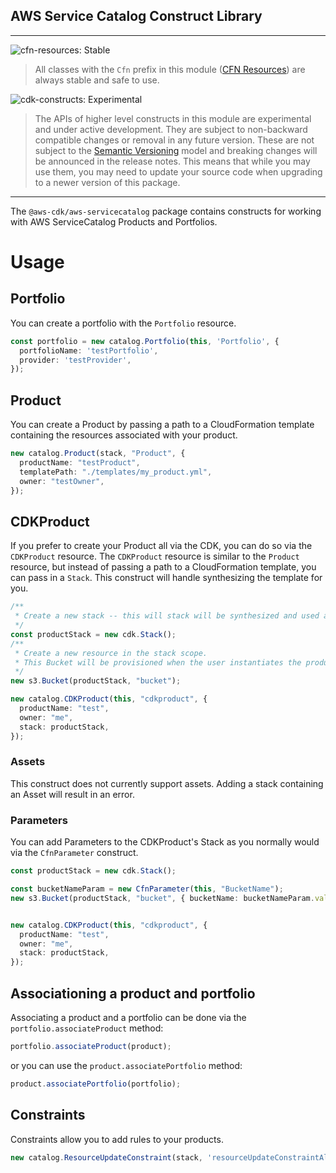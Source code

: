 ## AWS Service Catalog Construct Library
<!--BEGIN STABILITY BANNER-->
---

![cfn-resources: Stable](https://img.shields.io/badge/cfn--resources-stable-success.svg?style=for-the-badge)

> All classes with the `Cfn` prefix in this module ([CFN Resources](https://docs.aws.amazon.com/cdk/latest/guide/constructs.html#constructs_lib)) are always stable and safe to use.

![cdk-constructs: Experimental](https://img.shields.io/badge/cdk--constructs-developer--preview-informational.svg?style=for-the-badge)

> The APIs of higher level constructs in this module are experimental and under active development. They are subject to non-backward compatible changes or removal in any future version. These are not subject to the [Semantic Versioning](https://semver.org/) model and breaking changes will be announced in the release notes. This means that while you may use them, you may need to update your source code when upgrading to a newer version of this package.
---
<!--END STABILITY BANNER-->

The `@aws-cdk/aws-servicecatalog` package contains constructs for working with AWS ServiceCatalog Products and Portfolios.


Usage
===
## Portfolio
You can create a portfolio with the `Portfolio` resource.
```ts
const portfolio = new catalog.Portfolio(this, 'Portfolio', {
  portfolioName: 'testPortfolio',
  provider: 'testProvider',
});
```
## Product
You can create a Product by passing a path to a CloudFormation template containing the resources associated with your product.
```ts
new catalog.Product(stack, "Product", {
  productName: "testProduct",
  templatePath: "./templates/my_product.yml",
  owner: "testOwner",
});
```
## CDKProduct
If you prefer to create your Product all via the CDK, you can do so via the `CDKProduct` resource. The `CDKProduct` resource is similar to the `Product` resource, but instead of passing a path to a CloudFormation template, you can pass in a `Stack`. This construct will handle synthesizing the template for you.
```ts
/**
 * Create a new stack -- this will stack will be synthesized and used as the product.
 */
const productStack = new cdk.Stack();
/**
 * Create a new resource in the stack scope.
 * This Bucket will be provisioned when the user instantiates the product via ServiceCatalog.
 */
new s3.Bucket(productStack, "bucket");

new catalog.CDKProduct(this, "cdkproduct", {
  productName: "test",
  owner: "me",
  stack: productStack,
});
```

### Assets
This construct does not currently support assets. Adding a stack containing an Asset will result in an error.

### Parameters
You can add Parameters to the CDKProduct's Stack as you normally would via the `CfnParameter` construct.
```ts
const productStack = new cdk.Stack();

const bucketNameParam = new CfnParameter(this, "BucketName");
new s3.Bucket(productStack, "bucket", { bucketName: bucketNameParam.valueAsString });


new catalog.CDKProduct(this, "cdkproduct", {
  productName: "test",
  owner: "me",
  stack: productStack,
});
```
## Associationing a product and portfolio
Associating a product and a portfolio can be done via the `portfolio.associateProduct` method:
```ts
portfolio.associateProduct(product);

```
or you can use the `product.associatePortfolio` method:
```ts
product.associatePortfolio(portfolio);
```

## Constraints
Constraints allow you to add rules to your products.
```ts
new catalog.ResourceUpdateConstraint(stack, 'resourceUpdateConstraintAllowed', { portfolio: portfolio, product: product, allowTagUpdateOnProvisionedProduct: true });
```